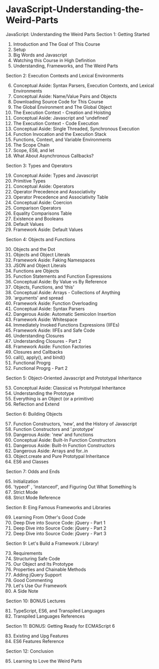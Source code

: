 # JavaScript-Understanding-the-Weird-Parts
JavaScript: Understanding the Weird Parts
Section 1: Getting Started
1. Introduction and The Goal of This Course
2. Setup
3. Big Words and Javascript
4. Watching this Course in High Definition
5. Understanding, Frameworks, and The Weird Parts
   

Section 2: Execution Contexts and Lexical Environments

6. Conceptual Aside: Syntax Parsers, Execution Contexts, and Lexical
Environments
7. Conceptual Aside: Name/Value Pairs and Objects
8. Downloading Source Code for This Course
9. The Global Environment and The Global Object
10. The Execution Context - Creation and Hoisting
11. Conceptual Aside: Javascript and 'undefined'
12. The Execution Context - Code Execution
13. Conceptual Aside: Single Threaded, Synchronous Execution
14. Function Invocation and the Execution Stack
15. Functions, Context, and Variable Environments
16. The Scope Chain
17. Scope, ES6, and let
18. What About Asynchronous Callbacks?


Section 3: Types and Operators

19. Conceptual Aside: Types and Javascript
20. Primitive Types
21. Conceptual Aside: Operators
22. Operator Precedence and Associativity
23. Operator Precedence and Associativity Table
24. Conceptual Aside: Coercion
25. Comparison Operators
26. Equality Comparisons Table
27. Existence and Booleans
28. Default Values
29. Framework Aside: Default Values
   

Section 4: Objects and Functions

30. Objects and the Dot
31. Objects and Object Literals
32. Framework Aside: Faking Namespaces
33. JSON and Object Literals
34. Functions are Objects
35. Function Statements and Function Expressions
36. Conceptual Aside: By Value vs By Reference
37. Objects, Functions, and 'this'
38. Conceptual Aside: Arrays - Collections of Anything
39. 'arguments' and spread
40. Framework Aside: Function Overloading
41. Conceptual Aside: Syntax Parsers
42. Dangerous Aside: Automatic Semicolon Insertion
43. Framework Aside: Whitespace
44. Immediately Invoked Functions Expressions (IIFEs)
45. Framework Aside: IIFEs and Safe Code
46. Understanding Closures
47. Understanding Closures - Part 2
48. Framework Aside: Function Factories
49. Closures and Callbacks
50. call(), apply(), and bind()
51. Functional Progrg
52. Functional Progrg - Part 2

Section 5: Object-Oriented Javascript and Prototypal Inheritance

53. Conceptual Aside: Classical vs Prototypal Inheritance
54. Understanding the Prototype
55. Everything is an Object (or a primitive)
56. Reflection and Extend

Section 6: Building Objects

57. Function Constructors, 'new', and the History of Javascript
58. Function Constructors and '.prototype'
59. Dangerous Aside: 'new' and functions
60. Conceptual Aside: Built-In Function Constructors
61. Dangerous Aside: Built-In Function Constructors
62. Dangerous Aside: Arrays and for..in
63. Object.create and Pure Prototypal Inheritance
64. ES6 and Classes
   
Section 7: Odds and Ends

65. Initialization
66. 'typeof' , 'instanceof', and Figuring Out What Something Is
67. Strict Mode
68. Strict Mode Reference
   
Section 8: Eing Famous Frameworks and Libraries

69. Learning From Other's Good Code
70. Deep Dive into Source Code: jQuery - Part 1
71. Deep Dive into Source Code: jQuery - Part 2
72. Deep Dive into Source Code: jQuery - Part 3
    
Section 9: Let's Build a Framework / Library!

73. Requirements
74. Structuring Safe Code
75. Our Object and Its Prototype
76. Properties and Chainable Methods
77. Adding jQuery Support
78. Good Commenting
79. Let's Use Our Framework
80. A Side Note
   
Section 10: BONUS Lectures

81. TypeScript, ES6, and Transpiled Languages
82. Transpiled Languages References   

Section 11: BONUS: Getting Ready for ECMAScript 6

83. Existing and Upg Features
84. ES6 Features Reference
   
Section 12: Conclusion

85. Learning to Love the Weird Parts